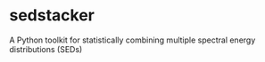 sedstacker
==========

A Python toolkit for statistically combining multiple spectral energy distributions (SEDs)
